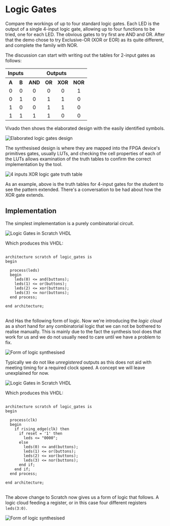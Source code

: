 # Logic Gates

Compare the workings of up to four standard logic gates. Each LED is the output of a single 4-input logic gate, allowing up to four functions to be tried, one for each LED. The obvious gates to try first are AND and OR. After that the demo chose to try Exclusive-OR (XOR or EOR) as its quite different, and complete the family with NOR.

The discussion can start with writing out the tables for 2-input gates as follows:

<table style="margin-inline:auto;text-align:center;">
    <tr><th colspan="2">Inputs</th>  <th colspan="4">Outputs</th></tr>
    <tr><th>A</th> <th>B</th>        <th>AND</th> <th>OR</th> <th>XOR</th> <th>NOR</th></tr>
    <tr><td>0</td> <td>0</td>         <td>0</td>  <td>0</td>   <td>0</td>   <td>1</td> </tr>
    <tr><td>0</td> <td>1</td>         <td>0</td>  <td>1</td>   <td>1</td>   <td>0</td> </tr>
    <tr><td>1</td> <td>0</td>         <td>0</td>  <td>1</td>   <td>1</td>   <td>0</td> </tr>
    <tr><td>1</td> <td>1</td>         <td>1</td>  <td>1</td>   <td>0</td>   <td>0</td> </tr>
</table>

Vivado then shows the elaborated design with the easily identified symbols.

![Elaborated logic gates design](./images/vivado/logic_gates_elab.png)

The synthesised design is where they are mapped into the FPGA device's primitives gates, usually LUTs, and checking the cell properties of each of the LUTs allows examination of the truth tables to confirm the correct implementation by the tool.

![4 inputs XOR logic gate truth table](./images/vivado/xor4.png)

As an example, above is the truth tables for 4-input gates for the student to see the pattern extended. There's a conversation to be had about how the XOR gate extends.

## Implementation

The simplest implementation is a purely combinatorial circuit.

![Logic Gates in Scratch VHDL](./images/scratch_blocks/logic_gates_comb_scratch.png)

Which produces this VHDL:

<pre>
<code class="language-vhdl">
architecture scratch of logic_gates is
begin

  process(leds)
  begin
    leds(0) <= and(buttons);
    leds(1) <= or(buttons);
    leds(2) <= xor(buttons);
    leds(3) <= nor(buttons);
  end process;

end architecture;
</code>
</pre>

And Has the following form of logic. Now we're introducing the _logic cloud_ as a short hand for any combinatorial logic that we can not be bothered to realise manually. This is mainly due to the fact the synthesis tool does that work for us and we do not usually need to care until we have a problem to fix.

![Form of logic synthesised](./images/circuit_diagrams/logic_cloud.png)

Typically we do not like _unregistered_ outputs as this does not aid with meeting timing for a required clock speed. A concept we will leave unexplained for now.

![Logic Gates in Scratch VHDL](./images/scratch_blocks/logic_gates_reg_scratch.png)

Which produces this VHDL:

<pre>
<code class="language-vhdl">
architecture scratch of logic_gates is
begin

  process(clk)
  begin
    if rising_edge(clk) then
      if reset = '1' then
        leds <= "0000";
      else
        leds(0) <= and(buttons);
        leds(1) <= or(buttons);
        leds(2) <= xor(buttons);
        leds(3) <= nor(buttons);
      end if;
    end if;
  end process;

end architecture;
</code>
</pre>

The above change to Scratch now gives us a form of logic that follows. A logic cloud feeding a register, or in this case four different registers `leds(3:0)`.

![Form of logic synthesised](./images/circuit_diagrams/registered_logic_cloud.png)
